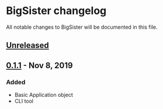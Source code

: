 # BigSister changelog

All notable changes to BigSister will be documented in this file.

## [Unreleased]

## [0.1.1] - Nov 8, 2019
### Added
* Basic Application object
* CLI tool

[Unreleased]: https://github.com/paulholden2/bigsister/compare/0.1.1...HEAD
[0.1.1]: https://github.com/paulholden2/bigsister/releases/tag/0.1.1
